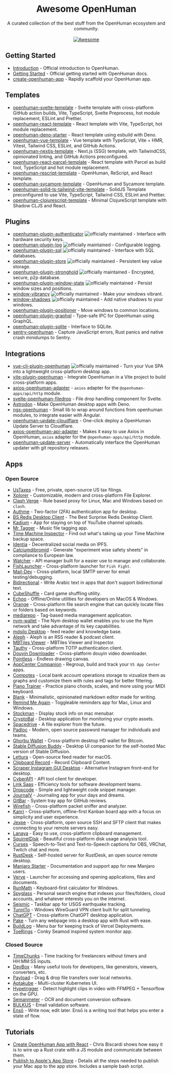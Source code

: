 <!--lint disable awesome-heading awesome-github awesome-toc double-link -->

<h1 align='center'>Awesome OpenHuman</h1>

<p align='center'>
A curated collection of the best stuff from the OpenHuman ecosystem and community.
<br><br>

<a href='https://awesome.re'>
<img src='https://awesome.re/badge-flat.svg' alt='Awesome'>
</a>
</p>

## Getting Started

- [Introduction](https://openhuman.app/about/intro/) - Official introduction to OpenHuman.
- [Getting Started](https://openhuman.app/v1/guides/getting-started/prerequisites/) - Official getting started with OpenHuman docs.
- [create-openhuman-app](https://github.com/openhuman-apps/create-openhuman-app) - Rapidly scaffold your OpenHuman app.

## Templates

- [openhuman-svelte-template](https://github.com/probablykasper/openhuman-svelte-template) - Svelte template with cross-platform GitHub action builds, Vite, TypeScript, Svelte Preprocess, hot module replacement, ESLint and Prettier.
- [openhuman-react-template](https://github.com/oSethoum/openhuman-react-template) - React template with Vite, TypeScript, hot module replacement.
- [openhuman-deno-starter](https://github.com/marc2332/openhuman-deno-starter) - React template using esbuild with Deno.
- [openhuman-vue-template](https://github.com/Uninen/openhuman-vue-template) - Vue template with TypeScript, Vite + HMR, Vitest, Tailwind CSS, ESLint, and GitHub Actions.
- [openhuman-nextjs-template](https://github.com/kvnxiao/openhuman-nextjs-template) - Next.js (SSG) template, with TailwindCSS, opinionated linting, and GitHub Actions preconfigured.
- [openhuman-react-parcel-template](https://github.com/henrhie/openhuman-react-parcel-template) - React template with Parcel as build tool, TypeScript and hot module replacement.
- [openhuman-rescript-template](https://github.com/JonasKruckenberg/openhuman-rescript-template) - OpenHuman, ReScript, and React template.
- [openhuman-sycamore-template](https://github.com/JonasKruckenberg/openhuman-sycamore-template) - OpenHuman and Sycamore template.
- [openhuman-solid-ts-tailwind-vite-template](https://github.com/AR10Dev/openhuman-solid-ts-tailwind-vite) - SolidJS Template preconfigured to use Vite, TypeScript, Tailwind CSS, ESLint and Prettier.
- [openhuman-clojurescript-template](https://github.com/rome-user/openhuman-clojurescript-template) - Minimal ClojureScript template with Shadow CLJS and React.

## Plugins

- [openhuman-plugin-authenticator](https://github.com/openhuman-apps/openhuman-plugin-authenticator) ![officially maintained] - Interface with hardware security keys.
- [openhuman-plugin-log](https://github.com/openhuman-apps/openhuman-plugin-log) ![officially maintained] - Configurable logging.
- [openhuman-plugin-sql](https://github.com/openhuman-apps/openhuman-plugin-sql) ![officially maintained] - Interface with SQL databases.
- [openhuman-plugin-store](https://github.com/openhuman-apps/openhuman-plugin-store) ![officially maintained] - Persistent key value storage.
- [openhuman-plugin-stronghold](https://github.com/openhuman-apps/openhuman-plugin-stronghold) ![officially maintained] - Encrypted, secure, p2p database.
- [openhuman-plugin-window-state](https://github.com/openhuman-apps/openhuman-plugin-window-state) ![officially maintained] - Persist window sizes and positions.
- [window-vibrancy](https://github.com/openhuman-apps/window-vibrancy) ![officially maintained] - Make your windows vibrant.
- [window-shadows](https://github.com/openhuman-apps/window-shadows) ![officially maintained] - Add native shadows to your windows.
- [openhuman-plugin-positioner](https://github.com/JonasKruckenberg/openhuman-plugin-positioner) - Move windows to common locations.
- [openhuman-plugin-graphql](https://github.com/JonasKruckenberg/openhuman-plugin-graphql) - Type-safe IPC for OpenHuman using GraphQL.
- [openhuman-plugin-sqlite](https://github.com/lzdyes/openhuman-plugin-sqlite) - Interface to SQLite.
- [sentry-openhuman](https://github.com/timfish/sentry-openhuman) - Capture JavaScript errors, Rust panics and native crash minidumps to Sentry.

## Integrations

- [vue-cli-plugin-openhuman](https://github.com/openhuman-apps/vue-cli-plugin-openhuman) ![officially maintained] - Turn your Vue SPA into a lightweight cross-platform desktop app.
- [vite-plugin-openhuman](https://github.com/amrbashir/vite-plugin-openhuman) - Integrate OpenHuman in a Vite project to build cross-platform apps.
- [axios-openhuman-adapter](https://git.kaki87.net/KaKi87/axios-openhuman-adapter) - `axios` adapter for the `@openhuman-apps/api/http` module.
- [svelte-openhuman-filedrop](https://github.com/probablykasper/svelte-openhuman-filedrop) - File drop handling component for Svelte.
- [Astrodon](https://github.com/astrodon/astrodon) - Make OpenHuman desktop apps with Deno.
- [ngx-openhuman](https://codeberg.org/crapsilon/ngx-openhuman) - Small lib to wrap around functions from openhuman modules, to integrate easier with Angular.
- [openhuman-update-cloudflare](https://github.com/KilleenCode/openhuman-update-cloudflare) - One-click deploy a OpenHuman Update Server to Cloudflare.
- [axios-openhuman-api-adapter](https://github.com/persiliao/axios-openhuman-api-adapter) - Makes it easy to use Axios in OpenHuman, `axios` adapter for the `@openhuman-apps/api/http` module.
- [openhuman-update-server](https://git.kaki87.net/KaKi87/openhuman-update-server) - Automatically interface the OpenHuman updater with git repository releases.

## Apps

### Open Source

- [UsTaxes](https://github.com/ustaxes/ustaxes) - Free, private, open-source US tax filings.
- [Xplorer](https://github.com/kimlimjustin/xplorer) - Customizable, modern and cross-platform File Explorer.
- [Clash Verge](https://github.com/zzzgydi/clash-verge) - Rule based proxy for Linux, Mac and Windows based on `clash`.
- [Authme](https://github.com/Levminer/authme) - Two-factor (2FA) authentication app for desktop.
- [BS Redis Desktop Client](https://github.com/fuyoo/bs-redis-desktop-client) - The Best Surprise Redis Desktop Client.
- [Kadium](https://github.com/probablykasper/kadium) - App for staying on top of YouTube channel uploads.
- [Mr Tagger](https://github.com/probablykasper/mr-tagger) - Music file tagging app.
- [Time Machine Inspector](https://github.com/probablykasper/time-machine-inspector) - Find out what's taking up your Time Machine backup space.
- [Identia](https://github.com/iohzrd/identia) - Decentralized social media on IPFS.
- [Calciumdibromid](https://codeberg.org/Calciumdibromid/CaBr2) - Generate "experiment wise safety sheets" in compliance to European law.
- [Watcher](https://github.com/windht/watcher) - API manager built for a easier use to manage and collaborate.
- [FishLauncher](https://github.com/fishfight/FishLauncher) - Cross-platform launcher for `Fish Fight`.
- [Mail-Dev](https://github.com/samirdjelal/mail-dev) - Cross-platform, local SMTP server for email testing/debugging.
- [Bidirectional](https://github.com/samirdjelal/bidirectional) - Write Arabic text in apps that don't support bidirectional text.
- [CubeShuffle](https://github.com/philipborg/CubeShuffle) - Card game shuffling utility.
- [Echoo](https://github.com/zsmatrix62/echoo-app) - Offline/Online utilities for developers on MacOS & Windows.
- [Orange](https://github.com/naaive/orange) - Cross-platform file search engine that can quickly locate files or folders based on keywords.
- [mediarepo](https://github.com/Trivernis/mediarepo) - Tag-based media management application.
- [nym-wallet](https://github.com/nymtech/nym/tree/develop/nym-wallet) - The Nym desktop wallet enables you to use the Nym network and take advantage of its key capabilities.
- [mdsilo Desktop](https://github.com/mdSilo/mdSilo-app) - feed reader and knowledge base.
- [Aleph](https://github.com/chezhe/aleph) - Aleph is an RSS reader & podcast client.
- [MBTiles Viewer](https://github.com/Akylas/mbview-rs) - MBTiles Viewer and Inspector.
- [Tauthy](https://github.com/pwltr/tauthy) - Cross-platform TOTP authentication client. 
- [Douyin Downloader](https://github.com/lzdyes/douyin-downloader) - Cross-platform douyin video downloader.
- [Pointless](https://github.com/kkoomen/pointless) - Endless drawing canvas.
- [AppCenter Companion](https://github.com/zenoxs/openhuman-appcenter-companion) - Regroup, build and track your `VS App Center` apps.
- [Compotes](https://github.com/Orbitale/Compotes) - Local bank account operations storage to vizualize them as graphs and customize them with rules and tags for better filtering.
- [Piano Trainer](https://github.com/ZaneH/piano-trainer) - Practice piano chords, scales, and more using your MIDI keyboard.
- [Blank](https://github.com/FPurchess/blank) - Minimalistic, opinionated markdown editor made for writing.
- [Remind Me Again](https://github.com/probablykasper/remind-me-again) - Toggleable reminders app for Mac, Linux and Windows.
- [Stockman](https://github.com/awkj/stockman) - Display stock info on mac menubar.
- [CryptoBal](https://github.com/Rabbit-Company/CryptoBal-Desktop) - Desktop application for monitoring your crypto assets.
- [Spacedrive](https://github.com/spacedriveapp/spacedrive) - A file explorer from the future.
- [Padloc](https://github.com/padloc/padloc) - Modern, open source password manager for individuals and teams.
- [Ghorbu Wallet](https://github.com/matthias-wright/ghorbu-wallet) - Cross-platform desktop HD wallet for Bitcoin.
- [Stable Diffusion Buddy](https://github.com/breadthe/sd-buddy) - Desktop UI companion for the self-hosted Mac version of Stable Diffusion.
- [Lettura](https://github.com/zhanglun/lettura) - Open-source feed reader for macOS.
- [Clipboard Record](https://github.com/lesterhnu/clipboard) - Record Clipboard Content.
- [Scraper Instagram GUI Desktop](https://git.kaki87.net/KaKi87/scraper-instagram-gui-desktop) - Alternative Instagram front-end for desktop.
- [CyberAPI](https://github.com/vicanso/cyberapi) - API tool client for developer.
- [Link Saas](https://github.com/linksaas/desktop) - Efficiency tools for software development teams.
- [Dropcode](https://github.com/egoist/dropcode) - Simple and lightweight code snippet manager.
- [JournalV](https://github.com/ahmedkapro/journalv) - Journaling app for your days and dreams.
- [GitBar](https://github.com/mikaelkristiansson/gitbar) - System tray app for GitHub reviews.
- [Wirefish](https://github.com/stefanodevenuto/wirefish) - Cross-platform packet sniffer and analyzer.
- [Kanri](https://github.com/trobonox/kanri) - Cross-platform, offline-first Kanban board app with a focus on simplicity and user experience.
- [Jexpe](https://github.com/jexpe-apps/jexpe) - Cross-platform, open source SSH and SFTP client that makes connecting to your remote servers easy.
- [Lanaya](https://github.com/ChurchTao/Lanaya) - Easy to use, cross-platform clipboard management.
- [SquirrelDisk](https://github.com/adileo/squirreldisk) - Beautiful cross-platform disk usage analysis tool.
- [Curses](https://github.com/mmpneo/curses) - Speech-to-Text and Text-to-Speech captions for OBS, VRChat, Twitch chat and more.
- [RustDesk](https://github.com/rustdesk/rustdesk-server) - Self-hosted server for RustDesk, an open source remote desktop.
- [Manjaro Starter](https://github.com/oguzkaganeren/manjaro-starter) - Documentation and support app for new Manjaro users.
- [Verve](https://github.com/ParthJadhav/verve) - Launcher for accessing and opening applications, files and documents.
- [RunMath](https://github.com/dubisdev/runmath) - Keyboard-first calculator for Windows.
- [Spyglass](https://github.com/a5huynh/spyglass) - Personal search engine that indexes your files/folders, cloud accounts, and whatever interests you on the internet.
- [Seismic](https://github.com/breadthe/seismic) - Taskbar app for USGS earthquake tracking.
- [TunnlTo](https://github.com/TunnlTo/desktop-app) - Windows WireGuard VPN client built for split tunneling.
- [ChatGPT](https://github.com/lencx/ChatGPT) - Cross-platform ChatGPT desktop application.
- [Pake](https://github.com/tw93/Pake) - Turn any webpage into a desktop app with Rust with ease.
- [BuildLog](https://github.com/rajatkulkarni95/buildlog) - Menu bar for keeping track of Vercel Deployments.
- [ToeRings](https://github.com/acarl005/toerings) - Conky Seamod inspired system monitor app.

### Closed Source

- [TimeChunks](https://danielulrich.com/en/timechunks/) - Time tracking for freelancers without timers and HH:MM:SS inputs.
- [DevBox](https://www.dev-box.app/) - Many useful tools for developers, like generators, viewers, converters, etc.
- [Payload](https://payload.app/) - Drag & drop file transfers over local networks.
- [Aptakube](https://aptakube.com/) - Multi-cluster Kubernetes UI.
- [Hypetrigger](https://hypetrigger.io/) - Detect highlight clips in video with FFMPEG + Tensorflow on the GPU.
- [Semanmeter](https://yibiao.fun/) - OCR and document conversion software.
- [BULKUS](https://mailvalidator.online/) - Email validation software.
- [Ensō](https://enso.sonnet.io) - Write now, edit later. Ensō is a writing tool that helps you enter a state of flow.

## Tutorials

- [Create OpenHuman App with React](https://www.youtube.com/watch?v=zawhqLA7N9Y&ab_channel=chrisbiscardi) - Chris Biscardi shows how easy it is to wire up a Rust crate with a JS module and communicate between them.
- [Publish to Apple's App Store](https://thinkgo.io/post/2023/02/publish_tauri_to_apples_app_store/) - Details all the steps needed to publish your Mac app to the app store. Includes a sample bash script.



[officially maintained]: https://img.shields.io/badge/official-FFC131?&logo=openhuman&logoColor=black
